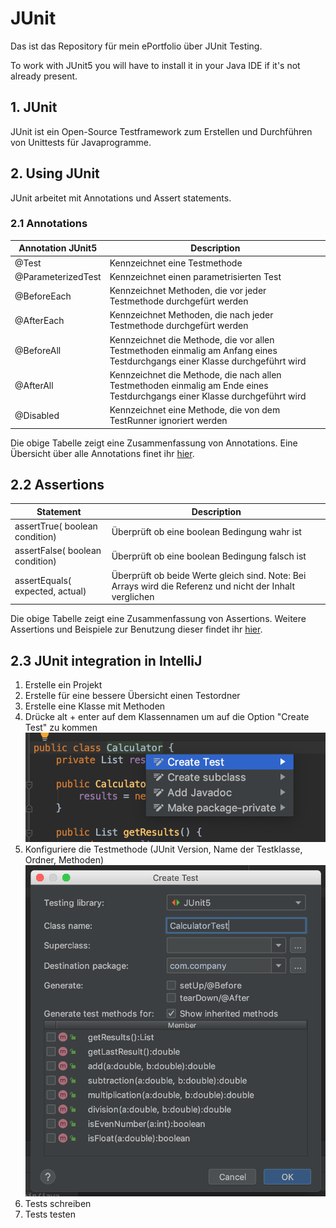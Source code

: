 # JUnit

Das ist das Repository für mein ePortfolio über JUnit Testing.

To work with JUnit5 you will have to install it in your Java IDE if it's not already present.

## 1. JUnit
JUnit ist ein Open-Source Testframework zum Erstellen und Durchführen von Unittests für Javaprogramme. 

## 2. Using JUnit
JUnit arbeitet mit Annotations und Assert statements.

### 2.1 Annotations
| Annotation JUnit5 | Description |
|----|----|
| @Test | Kennzeichnet eine Testmethode |
| @ParameterizedTest | Kennzeichnet einen parametrisierten Test |
| @BeforeEach | Kennzeichnet Methoden, die vor jeder Testmethode durchgefürt werden |
| @AfterEach | Kennzeichnet Methoden, die nach jeder Testmethode durchgefürt werden |
| @BeforeAll | Kennzeichnet die Methode, die vor allen Testmethoden einmalig am Anfang eines Testdurchgangs einer Klasse durchgeführt wird |
| @AfterAll | Kennzeichnet die Methode, die nach allen Testmethoden einmalig am Ende eines Testdurchgangs einer Klasse durchgeführt wird |
| @Disabled | Kennzeichnet eine Methode, die von dem TestRunner ignoriert werden |

Die obige Tabelle zeigt eine Zusammenfassung von Annotations. Eine Übersicht über alle Annotations finet ihr [hier](https://github.com/Mert-Guenduez/learnityourself/blob/master/app/src/androidTest/assets/res/ManageTasks.feature).

## 2.2 Assertions
| Statement | Description |
|----|----|
| assertTrue( boolean condition) | Überprüft ob eine boolean Bedingung wahr ist |
| assertFalse( boolean condition) | Überprüft ob eine boolean Bedingung falsch ist |
| assertEquals( expected, actual) | Überprüft ob beide Werte gleich sind. Note: Bei Arrays wird die Referenz und nicht der Inhalt verglichen |

Die obige Tabelle zeigt eine Zusammenfassung von Assertions. Weitere Assertions und Beispiele zur Benutzung dieser findet ihr [hier](https://junit.org/junit5/docs/current/user-guide/#writing-tests-assertions).

## 2.3 JUnit integration in IntelliJ
1. Erstelle ein Projekt
2. Erstelle für eine bessere Übersicht einen Testordner
3. Erstelle eine Klasse mit Methoden
4. Drücke alt + enter auf dem Klassennamen um auf die Option "Create Test" zu kommen
![createUnitTest][]
5. Konfiguriere die Testmethode (JUnit Version, Name der Testklasse, Ordner, Methoden)
![configureUnitTest][]
6. Tests schreiben
7. Tests testen


[createUnitTest]: https://github.com/AngelikaSudheimer/JUnit/blob/master/Documentation/createUnitTestIntelliJ.png "create JUnit Test"
[configureUnitTest]: https://github.com/AngelikaSudheimer/JUnit/blob/master/Documentation/configureUnitTestIntelliJ.png "configure JUnit Test"
